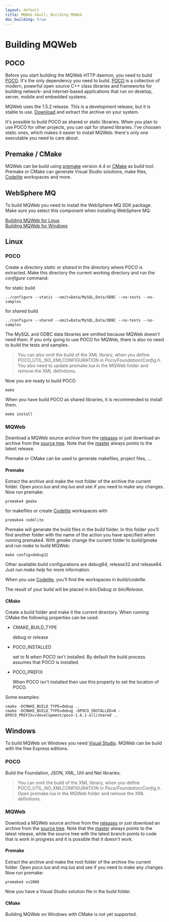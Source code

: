 ```yaml
---
layout: default
title: MQWeb &bull; Building MQWeb
doc_building: true
---
```


Building MQWeb
==============

POCO
----

Before you start building the MQWeb HTTP daemon, you need to build
[POCO](http://www.pocoproject.com). It's the only dependency you need to build.
[POCO](http://www.pocoproject.com) is a collection of modern, powerful open
source C++ class libraries and frameworks for building network- and
internet-based applications that run on desktop, server, mobile and embedded
systems.

MQWeb uses the 1.5.2 release. This is a development release, but it is stable to
use. [Download](http://pocoproject.org/download/index.html) and extract the
archive on your system.

It's possible to build POCO as shared or static libraries. When you plan to use
POCO for other projects, you can opt for shared libraries. I've choosen static
ones, which makes it easier to install MQWeb: there's only one executable you
need to care about.

Premake / CMake
---------------

MQWeb can be build using [premake](http://premake.github.io/) version 4.4
or [CMake](https://cmake.org) as build tool. Premake or CMake can generate
Visual Studio solutions, make files, [Codelite](http://codelite.org/) workspaces and more.

WebSphere MQ
------------

To build MQWeb you need to install the WebSphere MQ SDK package. Make sure you
select this component when installing WebSphere MQ.

[Building MQWeb for Linux](#linux)  
[Building MQWeb for Windows](#windows)  

<a name="linux"> </a>

Linux
-----

### POCO

Create a directory *static* or *shared* in the directory where POCO is
extracted. Make this directory the current working directory and run the
 *configure* command:

for static build

    ../configure --static --omit=Data/MySQL,Data/ODBC --no-tests --no-samples

for shared build

    ../configure --shared --omit=Data/MySQL,Data/ODBC --no-tests --no-samples

The MySQL and ODBC data libraries are omitted because MQWeb doesn't need them. If you only
going to use POCO for MQWeb, there is also no need to build the tests and
samples.

> You can also omit the build of the XML library, when you
> define POCO\_UTIL\_NO\_XMLCONFIGURATION in *Poco/Foundation/Config.h*. You
> also need to update premake.lua in the MQWeb folder and remove the XML
> definitions.

Now you are ready to build POCO.

    make

When you have build POCO as shared libraries, it is recommended to install them.

    make install

### MQWeb

Download a MQWeb source archive from the
[releases](https://github.com/fbraem/mqweb/releases) or just download an archive
from the [source tree](https://github.com/fbraem/mqweb). Note that the
[master](https://github.com/fbraem/mqweb/tree/master) always points to the
latest release.

Premake or CMake can be used to generate makefiles, project files, ...

#### Premake

Extract the archive and make the root folder of the archive the current
folder. Open *poco.lua* and *mq.lua* and see if you need to make any changes.
Now run premake:

    premake4 gmake

for makefiles or create [Codelite](http://codelite.org/) workspaces with

    premake4 codelite

Premake will generate the build files in the *build* folder. In this folder
you'll find another folder with the name of the action you have specified when
running premake4. With *gmake* change the current folder to *build/gmake* and
run *make* to build MQWeb:

    make config=debug32

Other available build configurations are debug64, release32 and release64. Just
run *make help* for more information.

When you use [Codelite](http://codelite.org/), you'll find the workspaces in
*build/codelite*.

The result of your build will be placed in *bin/Debug* or *bin/Release*.

#### CMake

Create a build folder and make it the current directory. When running CMake the
following properties can be used:

+ CMAKE_BUILD_TYPE

  debug or release

+ POCO_INSTALLED

  set to N when POCO isn't installed. By default the build process assumes that
  POCO is installed.

+ POCO_PREFIX

  When POCO isn't installed then use this property to set the location of POCO.

Some examples:

````
cmake -DCMAKE_BUILD_TYPE=debug ..  
cmake -DCMAKE_BUILD_TYPE=debug -DPOCO_INSTALLED=N -DPOCO_PREFIX=/development/poco-1.6.1-all/shared ..
````

<a name="windows"> </a>

Windows
-------

To build MQWeb on Windows you need [Visual Studio](http://www.visualstudio.com).
MQWeb can be build with the free Express editions.

### POCO

Build the Foundation, JSON, XML, Util and Net libraries.

> You can omit the build of the XML library, when you
> define POCO\_UTIL\_NO\_XMLCONFIGURATION in *Poco/Foundation/Config.h*. Open
> premake.lua in the MQWeb folder and remove the XML definitions.

### MQWeb

Download a MQWeb source archive from the
[releases](https://github.com/fbraem/mqweb/releases) or just download an archive
from the [source tree](https://github.com/fbraem/mqweb). Note that the
[master](https://github.com/fbraem/mqweb/tree/master) always points to the
latest release, while the source tree with the latest branch points to code
that is work in progress and it is possible that it doesn't work.

#### Premake

Extract the archive and make the root folder of the archive the current
folder. Open *poco.lua* and *mq.lua* and see if you need to make any changes.
Now run premake:

    premake4 vs2008

Now you have a Visual Studio solution file in the build folder.

#### CMake

Building MQWeb on Windows with CMake is not yet supported.
